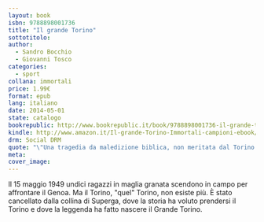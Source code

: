 ```yaml
---
layout: book
isbn: 9788898001736
title: "Il grande Torino"
sottotitolo:
author:
  - Sandro Bocchio
  - Giovanni Tosco
categories:
  - sport
collana: immortali
price: 1.99€
format: epub
lang: italiano
date: 2014-05-01
state: catalogo
bookrepublic: http://www.bookrepublic.it/book/9788898001736-il-grande-torino/
kindle: http://www.amazon.it/Il-grande-Torino-Immortali-campioni-ebook/dp/B00K1AN5W4/
drm: Social DRM
quote: "\"Una tragedia da maledizione biblica, non meritata dal Torino né dall'Italia\" (Gianni Brera)"
meta:
cover_image:
---
```

Il 15 maggio 1949 undici ragazzi in maglia granata scendono in campo per affrontare il Genoa. Ma il Torino, "quel" Torino, non esiste più. È stato cancellato dalla collina di Superga, dove la storia ha voluto prendersi il Torino e dove la leggenda ha fatto nascere il Grande Torino.
